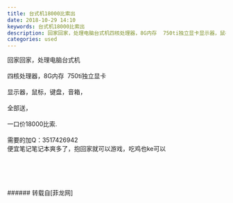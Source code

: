 ```yaml
---
title: 台式机18000比索出
date: 2018-10-29 14:10
keywords: 台式机18000比索出
description: 回家回家，处理电脑台式机四核处理器，8G内存  750ti独立显卡显示器，鼠标，键盘，音箱，全部送，一口价18000比索.需要的加Q：3517426942便宜笔记笔记本爽多了，抱回家就可以游戏，吃鸡也ke可以
categories: used
---
```

<td class="t_f" id="postmessage_2184178">

回家回家，处理电脑台式机<br/>
<br/>
四核处理器，8G内存  750ti独立显卡<br/>
<br/>
显示器，鼠标，键盘，音箱，<br/>
<br/>
全部送，<br/>
<br/>
一口价18000比索.<br/>
<br/>
需要的加Q：3517426942<br/>
便宜笔记笔记本爽多了，抱回家就可以游戏，吃鸡也ke可以<br/>
<img alt="" border="0" class="zoom" data-cf-modified-63c05c034aa3e33e887f6f1f-="" file="http://www.flw.ph/data/appbyme/upload/image/201810/29/6mbnUBCCxF45.jpg" id="aimg_U0O0k" lazyloadthumb="1" onclick="" onmouseover="" src="http://www.flw.ph/data/appbyme/upload/image/201810/29/6mbnUBCCxF45.jpg"/><br/>
<br/>
<img alt="" border="0" class="zoom" data-cf-modified-63c05c034aa3e33e887f6f1f-="" file="http://www.flw.ph/data/appbyme/upload/image/201810/29/mx8Q2LZf1WIQ.jpg" id="aimg_GLq4Q" lazyloadthumb="1" onclick="" onmouseover="" src="http://www.flw.ph/data/appbyme/upload/image/201810/29/mx8Q2LZf1WIQ.jpg"/><br/>
<br/>
<img alt="" border="0" class="zoom" data-cf-modified-63c05c034aa3e33e887f6f1f-="" file="http://www.flw.ph/data/appbyme/upload/image/201810/29/AQ0FLY0pChEK.jpg" id="aimg_LhOeF" lazyloadthumb="1" onclick="" onmouseover="" src="http://www.flw.ph/data/appbyme/upload/image/201810/29/AQ0FLY0pChEK.jpg"/><br/>
<br/>
<img alt="" border="0" class="zoom" data-cf-modified-63c05c034aa3e33e887f6f1f-="" file="http://www.flw.ph/data/appbyme/upload/image/201810/29/Z1XWCM7IIZGj.jpg" id="aimg_vdt6C" lazyloadthumb="1" onclick="" onmouseover="" src="http://www.flw.ph/data/appbyme/upload/image/201810/29/Z1XWCM7IIZGj.jpg"/><br/>
<br/>
</td>
###### 转载自[菲龙网]
